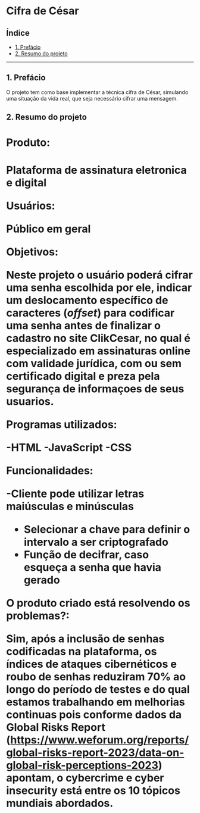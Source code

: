 # Cifra de César

## Índice

* [1. Prefácio](#1-prefácio)
* [2. Resumo do projeto](#2-resumo-do-projeto)


***

## 1. Prefácio

O projeto tem como base implementar a técnica cifra de César, simulando uma situação da vida real, que seja necessário cifrar uma mensagem.



## 2. Resumo do projeto

<h1>Produto:<h1> 

 Plataforma de assinatura eletronica e digital


Usuários:

 Público em geral 


Objetivos:

Neste projeto o usuário poderá cifrar uma senha escolhida por ele, indicar um deslocamento
específico de caracteres (_offset_) para codificar uma senha antes de finalizar o cadastro no site ClikCesar, no qual é especializado em assinaturas online com validade jurídica, com ou sem certificado digital e preza pela segurança de informaçoes de seus usuarios. 

Programas utilizados: 

-HTML 
-JavaScript
-CSS

Funcionalidades: 

-Cliente pode utilizar letras maiúsculas e minúsculas 
- Selecionar a chave para definir o intervalo a ser criptografado 
- Função de decifrar, caso esqueça a senha que havia gerado 


O produto criado está resolvendo os problemas?:

Sim, após a inclusão de senhas codificadas na plataforma, os índices de ataques cibernéticos e roubo de senhas reduziram 70% ao longo do período de testes e do qual estamos trabalhando em melhorias continuas pois conforme dados da Global Risks Report (https://www.weforum.org/reports/global-risks-report-2023/data-on-global-risk-perceptions-2023) apontam, o cybercrime e cyber insecurity está entre os 10 tópicos mundiais abordados. 








